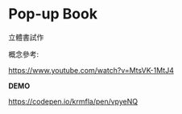# Pop-up Book

立體書試作

概念參考:

https://www.youtube.com/watch?v=MtsVK-1MtJ4

**DEMO**

https://codepen.io/krmfla/pen/vpyeNQ
